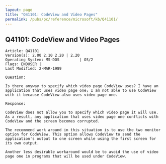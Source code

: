```yaml
---
layout: page
title: "Q41101: CodeView and Video Pages"
permalink: /pubs/pc/reference/microsoft/kb/Q41101/
---
```


## Q41101: CodeView and Video Pages

	Article: Q41101
	Version(s): 2.00 2.10 2.20 | 2.20
	Operating System: MS-DOS         | OS/2
	Flags: ENDUSER |
	Last Modified: 2-MAR-1989
	
	Question:
	
	Is there anyway to specify which video page CodeView uses? I have an
	application that uses video page one; I am not able to use CodeView
	with it because CodeView also uses video page one.
	
	Response:
	
	CodeView does not allow you to specify which video page it will use.
	As a result, any application that uses video page one conflicts with
	CodeView and the screen becomes corrupted.
	
	The recommend work around in this situation is to use the two monitor
	option for CodeView. This option allows CodeView to send the
	application's output to one screen while using the first screen for
	its own output.
	
	Another less desirable workaround would be to avoid the use of video
	page one in programs that will be used under CodeView.
